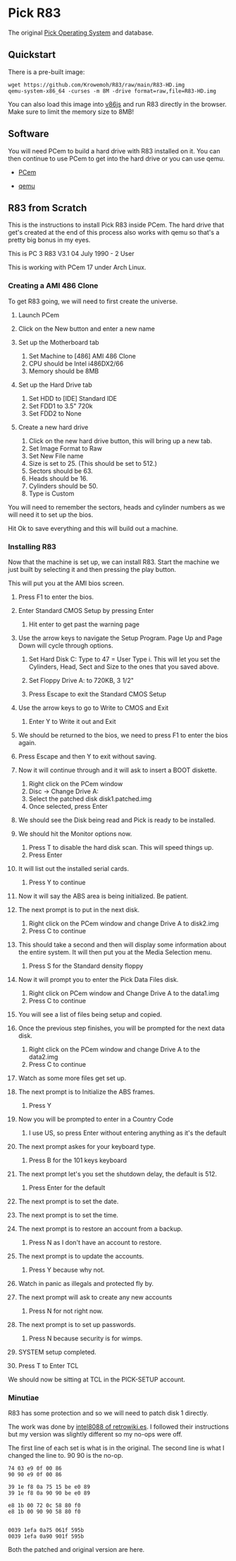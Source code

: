 # Pick R83 

The original [Pick Operating System](https://en.wikipedia.org/wiki/Pick_operating_system) and database.

## Quickstart

There is a pre-built image:

```
wget https://github.com/Krowemoh/R83/raw/main/R83-HD.img 
qemu-system-x86_64 -curses -m 8M -drive format=raw,file=R83-HD.img
```

You can also load this image into [v86js](https://copy.sh/v86/) and run R83 directly in the browser. Make sure to limit the memory size to 8MB!

## Software

You will need PCem to build a hard drive with R83 installed on it. You can then continue to use PCem to get into the hard drive or you can use qemu.

- [PCem](https://pcem-emulator.co.uk/downloads.html)

- [qemu](https://www.qemu.org/)

## R83 from Scratch 

This is the instructions to install Pick R83 inside PCem. The hard drive that get's created at the end of this process also works with qemu so that's a pretty big bonus in my eyes.

This is PC 3 R83 V3.1 04 July 1990 - 2 User

This is working with PCem 17 under Arch Linux.

### Creating a AMI 486 Clone

To get R83 going, we will need to first create the universe.

1. Launch PCem

2. Click on the New button and enter a new name

3. Set up the Motherboard tab 
    1. Set Machine to [486] AMI 486 Clone
    2. CPU should be Intel i486DX2/66
    3. Memory should be 8MB

4. Set up the Hard Drive tab
    1. Set HDD to [IDE] Standard IDE
    2. Set FDD1 to 3.5" 720k
    3. Set FDD2 to None

5. Create a new hard drive
    1. Click on the new hard drive button, this will bring up a new tab.
    2. Set Image Format to Raw
    3. Set New File name
    4. Size is set to 25. (This should be set to 512.)
    5. Sectors should be 63.
    6. Heads should be 16.
    7. Cylinders should be 50.
    8. Type is Custom

You will need to remember the sectors, heads and cylinder numbers as we will need it to set up the bios. 

Hit Ok to save everything and this will build out a machine. 

### Installing R83

Now that the machine is set up, we can install R83. Start the machine we just built by selecting it and then pressing the play button.

This will put you at the AMI bios screen. 

1. Press F1 to enter the bios.

2. Enter Standard CMOS Setup by pressing Enter
    1. Hit enter to get past the warning page

3. Use the arrow keys to navigate the Setup Program. Page Up and Page Down will cycle through options.
    1. Set Hard Disk C: Type to 47 = User Type
        i. This will let you set the Cylinders, Head, Sect and Size to the ones that you saved above.
    2. Set Floppy Drive A: to 720KB, 3 1/2"

    3. Press Escape to exit the Standard CMOS Setup 

4. Use the arrow keys to go to Write to CMOS and Exit
    1. Enter Y to Write it out and Exit

5. We should be returned to the bios, we need to press F1 to enter the bios again.

6. Press Escape and then Y to exit without saving.

7. Now it will continue through and it will ask to insert a BOOT diskette.
    1. Right click on the PCem window
    2. Disc -> Change Drive A:
    3. Select the patched disk disk1.patched.img
    4. Once selected, press Enter

8. We should see the Disk being read and Pick is ready to be installed.

9. We should hit the Monitor options now.
    1. Press T to disable the hard disk scan. This will speed things up. 
    2. Press Enter

10. It will list out the installed serial cards.
    1. Press Y to continue

11. Now it will say the ABS area is being initialized. Be patient.

12. The next prompt is to put in the next disk. 
    1. Right click on the PCem window and change Drive A to disk2.img
    2. Press C to continue

13. This should take a second and then will display some information about the entire system. It will then put you at the Media Selection menu.
    1. Press S for the Standard density floppy

14. Now it will prompt you to enter the Pick Data Files disk.
    1. Right click on PCem window and Change Drive A to the data1.img
    2. Press C to continue

15. You will see a list of files being setup and copied.

16. Once the previous step finishes, you will be prompted for the next data disk.
    1. Right click on the PCem window and change Drive A to the data2.img 
    2. Press C to continue

17. Watch as some more files get set up.

18. The next prompt is to Initialize the ABS frames.
    1. Press Y

19. Now you will be prompted to enter in a Country Code
    1. I use US, so press Enter without entering anything as it's the default

20. The next prompt askes for your keyboard type.
    1. Press B for the 101 keys keyboard

21. The next prompt let's you set the shutdown delay, the default is 512.
    1. Press Enter for the default

22. The next prompt is to set the date.

23. The next prompt is to set the time. 

24. The next prompt is to restore an account from a backup.
    1. Press N as I don't have an account to restore.
 
25. The next prompt is to update the accounts.
    1. Press Y because why not.

26. Watch in panic as illegals and protected fly by.

27. The next prompt will ask to create any new accounts
    1. Press N for not right now.

28. The next prompt is to set up passwords.
    1. Press N because security is for wimps.
 
29. SYSTEM setup completed.

30. Press T to Enter TCL

We should now be sitting at TCL in the PICK-SETUP account.

### Minutiae

R83 has some protection and so we will need to patch disk 1 directly.

The work was done by [intel8088 of retrowiki.es](https://www.retrowiki.es/viewtopic.php?style=4&f=58&t=200037833). I followed their instructions but my version was slightly different so my no-ops were off.

The first line of each set is what is in the original. The second line is what I changed the line to. 90 90 is the no-op.

```
74 03 e9 0f 00 86
90 90 e9 0f 00 86

39 1e f8 0a 75 15 be e0 89 
39 1e f8 0a 90 90 be e0 89

e8 1b 00 72 0c 58 80 f0 
e8 1b 00 90 90 58 80 f0


0039 1efa 0a75 061f 595b
0039 1efa 0a90 901f 595b
```

Both the patched and original version are here. 



